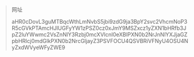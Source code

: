 >   网址
>
>   aHR0cDovL3guMTBqcWthLmNvbS5jbi9zdG9ja3BpY2svc2VhcmNoP3R5cGVkPTAmcHJlUGFyYW1zPSZ0cz0xJmY9MSZxcz1yZXN1bHRfb3JpZ2luYWwmc2VsZnNlY3Rzbj0mcXVlcnl0eXBlPXN0b2NrJnNlYXJjaGZpbHRlcj0mdGlkPXN0b2NrcGljayZ3PSVFOCU4QSVBRiVFNyU4OSU4NyZxdWVyeWFyZWE9